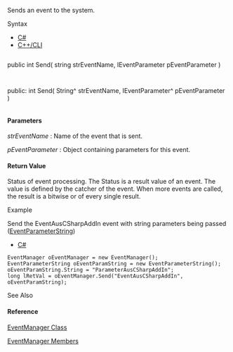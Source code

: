 Sends an event to the system.

Syntax

* [C#](#i-syntax-CS)
* [C++/CLI](#i-syntax-CPP2005)

```
```
public int Send( 
   string strEventName,
   IEventParameter pEventParameter
)
```
```

```
```
public:
int Send( 
   String^ strEventName,
   IEventParameter^ pEventParameter
)
```
```

#### Parameters

*strEventName*
:   Name of the event that is sent.

*pEventParameter*
:   Object containing parameters for this event.

#### Return Value

Status of event processing. The Status is a result value of an event. The value is defined by the catcher of the event. When more events are called, the result is a bitwise or of every single result.

Example

Send the EventAusCSharpAddIn event with string parameters being passed ([EventParameterString](Eplan.EplApi.AFu~Eplan.EplApi.ApplicationFramework.EventParameterString.html))

* [C#](#i-tab-content-e2c0627d-6854-453c-8176-1744ad591008)

```
EventManager oEventManager = new EventManager();
EventParameterString oEventParamString = new EventParameterString();
oEventParamString.String = "ParameterAusCSharpAddIn";
long lRetVal = oEventManager.Send("EventAusCSharpAddIn", oEventParamString);

```

See Also

#### Reference

[EventManager Class](Eplan.EplApi.AFu~Eplan.EplApi.ApplicationFramework.EventManager.html)
  
[EventManager Members](Eplan.EplApi.AFu~Eplan.EplApi.ApplicationFramework.EventManager_members.html)